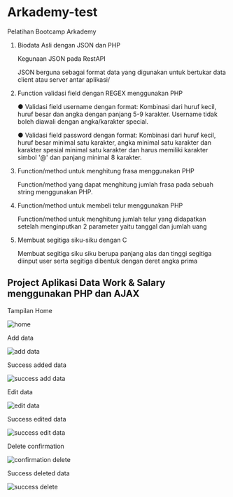 # Arkademy-test
Pelatihan Bootcamp Arkademy

1.  Biodata Asli dengan JSON dan PHP

    Kegunaan JSON pada RestAPI
    
    JSON berguna sebagai format data yang digunakan untuk bertukar data client atau server antar aplikasi/

2.  Function validasi field dengan REGEX menggunakan PHP

    ● Validasi field username dengan format: Kombinasi dari huruf kecil, huruf besar dan angka dengan panjang 5-9 karakter.
      Username tidak boleh diawali dengan angka/karakter special.
      
    ● Validasi field password dengan format: Kombinasi dari huruf kecil, huruf besar minimal satu karakter, angka minimal satu 
      karakter dan karakter spesial minimal satu karakter dan harus memiliki karakter simbol '@'  dan panjang minimal 8 karakter.

3.  Function/method untuk menghitung frasa menggunakan PHP

    Function/method yang dapat menghitung jumlah frasa pada sebuah string menggunakan PHP.
    
4.  Function/method untuk membeli telur menggunakan PHP

    Function/method untuk menghitung jumlah telur yang didapatkan setelah menginputkan 2 parameter yaitu tanggal dan jumlah uang 
    
5.  Membuat segitiga siku-siku dengan C

    Membuat segitiga siku siku berupa panjang alas dan tinggi segitiga diinput user serta segitiga dibentuk dengan deret angka prima

## Project Aplikasi Data Work & Salary menggunakan PHP dan AJAX

Tampilan Home

![home](https://user-images.githubusercontent.com/44598352/61171462-11987580-a5a2-11e9-8800-817de60909b6.png)

Add data

![add data](https://user-images.githubusercontent.com/44598352/61171466-12c9a280-a5a2-11e9-8f36-28e68400ec0e.png)

Success added data

![success add data](https://user-images.githubusercontent.com/44598352/61171463-11987580-a5a2-11e9-913f-3f1f7ecff8f0.png)

Edit data

![edit data](https://user-images.githubusercontent.com/44598352/61171468-13623900-a5a2-11e9-8ef1-4ebf12cb10a2.png)

Success edited data

![success edit data](https://user-images.githubusercontent.com/44598352/61171465-12310c00-a5a2-11e9-9d35-eff83d40ca63.png)

Delete confirmation

![confirmation delete](https://user-images.githubusercontent.com/44598352/61171467-13623900-a5a2-11e9-83cc-d8e714e26163.png)

Success deleted data

![success delete](https://user-images.githubusercontent.com/44598352/61171464-12310c00-a5a2-11e9-8f1b-a0379641e36c.png)
